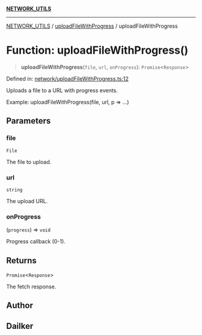 [**NETWORK_UTILS**](../../README.md)

***

[NETWORK_UTILS](../../README.md) / [uploadFileWithProgress](../README.md) / uploadFileWithProgress

# Function: uploadFileWithProgress()

> **uploadFileWithProgress**(`file`, `url`, `onProgress`): `Promise`\<`Response`\>

Defined in: [network/uploadFileWithProgress.ts:12](https://github.com/dailker/everyutil-js/blob/7799f3f003cb23f425be3f1c83c38483e2648188/src/network/uploadFileWithProgress.ts#L12)

Uploads a file to a URL with progress events.

Example: uploadFileWithProgress(file, url, p => ...)

## Parameters

### file

`File`

The file to upload.

### url

`string`

The upload URL.

### onProgress

(`progress`) => `void`

Progress callback (0-1).

## Returns

`Promise`\<`Response`\>

The fetch response.

## Author

## Dailker
